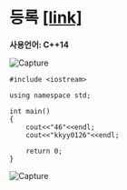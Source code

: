 # 등록 [[link]](https://www.acmicpc.net/problem/7287)
**사용언어: C++14**

![Capture](https://user-images.githubusercontent.com/38516906/65811330-ac0d5b80-e184-11e9-9475-1c2530e06cdc.PNG)

```
#include <iostream>

using namespace std;

int main()
{
    cout<<"46"<<endl;
    cout<<"kkyy0126"<<endl;
    
    return 0;
}   
```
![Capture](https://user-images.githubusercontent.com/38516906/65811312-7b2d2680-e184-11e9-8ac4-3570fee15f1e.PNG)
